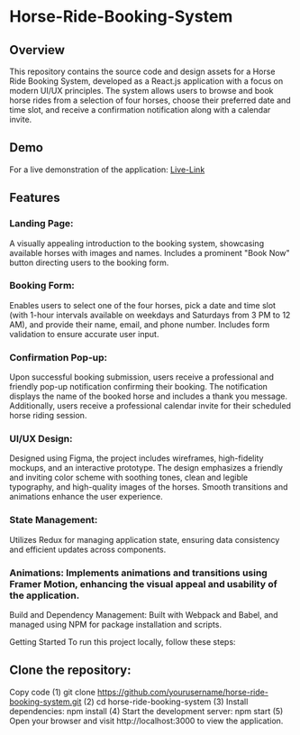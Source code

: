 # Horse-Ride-Booking-System
## Overview
This repository contains the source code and design assets for a Horse Ride Booking System, developed as a React.js application with a focus on modern UI/UX principles. The system allows users to browse and book horse rides from a selection of four horses, choose their preferred date and time slot, and receive a confirmation notification along with a calendar invite.

## Demo
For a live demonstration of the application: 
[Live-Link](  https://abhishekkumar369.github.io/Horse-Ride-Booking/) 


## Features
### Landing Page:
A visually appealing introduction to the booking system, showcasing available horses with images and names. Includes a prominent "Book Now" button directing users to the booking form.

### Booking Form: 
Enables users to select one of the four horses, pick a date and time slot (with 1-hour intervals available on weekdays and Saturdays from 3 PM to 12 AM), and provide their name, email, and phone number. Includes form validation to ensure accurate user input.

### Confirmation Pop-up: 
Upon successful booking submission, users receive a professional and friendly pop-up notification confirming their booking. The notification displays the name of the booked horse and includes a thank you message. Additionally, users receive a professional calendar invite for their scheduled horse riding session.

### UI/UX Design: 
Designed using Figma, the project includes wireframes, high-fidelity mockups, and an interactive prototype. The design emphasizes a friendly and inviting color scheme with soothing tones, clean and legible typography, and high-quality images of the horses. Smooth transitions and animations enhance the user experience.

### State Management: 
Utilizes Redux for managing application state, ensuring data consistency and efficient updates across components.

### Animations: Implements animations and transitions using Framer Motion, enhancing the visual appeal and usability of the application.
Build and Dependency Management: Built with Webpack and Babel, and managed using NPM for package installation and scripts.

Getting Started
To run this project locally, follow these steps:

## Clone the repository:
Copy code
(1) git clone https://github.com/yourusername/horse-ride-booking-system.git
(2) cd horse-ride-booking-system
(3) Install dependencies: npm install
(4) Start the development server: npm start
(5) Open your browser and visit http://localhost:3000 to view the application.
